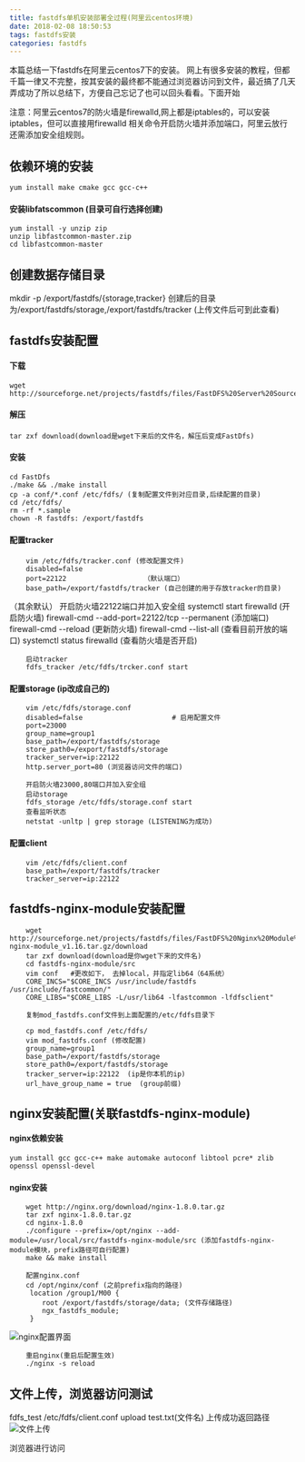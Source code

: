 ```yaml
---
title: fastdfs单机安装部署全过程(阿里云centos环境)
date: 2018-02-08 18:50:53
tags: fastdfs安装
categories: fastdfs
---
```



本篇总结一下fastdfs在阿里云centos7下的安装。
网上有很多安装的教程，但都千篇一律又不完整，按其安装的最终都不能通过浏览器访问到文件，最近搞了几天弄成功了所以总结下，方便自己忘记了也可以回头看看。下面开始

注意：阿里云centos7的防火墙是firewalld,网上都是iptables的，可以安装iptables，但可以直接用firewalld 相关命令开启防火墙并添加端口，阿里云放行还需添加安全组规则。

## 依赖环境的安装
    yum install make cmake gcc gcc-c++
   #### 安装libfatscommon (目录可自行选择创建)
    yum install -y unzip zip
    unzip libfastcommon-master.zip    
    cd libfastcommon-master   
    
## 创建数据存储目录
   mkdir -p /export/fastdfs/{storage,tracker}
   创建后的目录为/export/fastdfs/storage,/export/fastdfs/tracker
   (上传文件后可到此查看)
<!--more-->
## fastdfs安装配置
#### 下载
    wget http://sourceforge.net/projects/fastdfs/files/FastDFS%20Server%20Source%20Code/FastDFS%20Server%20with%20PHP%20Extension%20Source%20Code%20V5.05/FastDFS_v5.05.tar.gz/download
#### 解压
    tar zxf download(download是wget下来后的文件名，解压后变成FastDfs)
#### 安装
    cd FastDfs
    ./make && ./make install
    cp -a conf/*.conf /etc/fdfs/ (复制配置文件到对应目录,后续配置的目录)
    cd /etc/fdfs/
    rm -rf *.sample
    chown -R fastdfs: /export/fastdfs
#### 配置tracker
        vim /etc/fdfs/tracker.conf (修改配置文件)
        disabled=false  
        port=22122                   （默认端口）
        base_path=/export/fastdfs/tracker (自己创建的用于存放tracker的目录)
（其余默认）
        开启防火墙22122端口并加入安全组
        systemctl start firewalld (开启防火墙)
        firewall-cmd --add-port=22122/tcp --permanent (添加端口)
        firewall-cmd --reload (更新防火墙)
        firewall-cmd --list-all (查看目前开放的端口)
        systemctl status firewalld (查看防火墙是否开启)
        
        启动tracker
        fdfs_tracker /etc/fdfs/trcker.conf start
#### 配置storage (ip改成自己的)
        vim /etc/fdfs/storage.conf
        disabled=false                      # 启用配置文件
        port=23000     
        group_name=group1
        base_path=/export/fastdfs/storage
        store_path0=/export/fastdfs/storage
        tracker_server=ip:22122
        http.server_port=80 (浏览器访问文件的端口)

        开启防火墙23000,80端口并加入安全组
        启动storage
        fdfs_storage /etc/fdfs/storage.conf start
        查看监听状态
        netstat -unltp | grep storage (LISTENING为成功)
#### 配置client
        vim /etc/fdfs/client.conf
        base_path=/export/fastdfs/tracker
        tracker_server=ip:22122

## fastdfs-nginx-module安装配置
        wget http://sourceforge.net/projects/fastdfs/files/FastDFS%20Nginx%20Module%20Source%20Code/fastdfs-nginx-module_v1.16.tar.gz/download
        tar zxf download(download是你wget下来的文件名)
        cd fastdfs-nginx-module/src
        vim conf   #更改如下， 去掉local，并指定lib64（64系统）
        CORE_INCS="$CORE_INCS /usr/include/fastdfs /usr/include/fastcommon/"
        CORE_LIBS="$CORE_LIBS -L/usr/lib64 -lfastcommon -lfdfsclient"

        复制mod_fastdfs.conf文件到上面配置的/etc/fdfs目录下
        
        cp mod_fastdfs.conf /etc/fdfs/
        vim mod_fastdfs.conf (修改配置)
        group_name=group1
        base_path=/export/fastdfs/storage
        store_path0=/export/fastdfs/storage
        tracker_server=ip:22122  (ip是你本机的ip)
        url_have_group_name = true  (group前缀)

## nginx安装配置(关联fastdfs-nginx-module)
#### nginx依赖安装
    yum install gcc gcc-c++ make automake autoconf libtool pcre* zlib openssl openssl-devel
#### nginx安装    
        wget http://nginx.org/download/nginx-1.8.0.tar.gz
        tar zxf nginx-1.8.0.tar.gz
        cd nginx-1.8.0
        ./configure --prefix=/opt/nginx --add-module=/usr/local/src/fastdfs-nginx-module/src (添加fastdfs-nginx-module模块，prefix路径可自行配置)
        make && make install

        配置nginx.conf
        cd /opt/nginx/conf (之前prefix指向的路径)
         location /group1/M00 {
            root /export/fastdfs/storage/data; (文件存储路径)
            ngx_fastdfs_module;
         }
![nginx配置界面](/images/fastdfs1.png "nginx跳转配置")
        
        重启nginx(重启后配置生效)
        ./nginx -s reload

## 文件上传，浏览器访问测试
fdfs_test /etc/fdfs/client.conf upload test.txt(文件名)
上传成功返回路径
![文件上传](/images/fastdfs2.png "文件上传")

浏览器进行访问

 